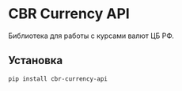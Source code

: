 # CBR Currency API

Библиотека для работы с курсами валют ЦБ РФ.

## Установка

```bash
pip install cbr-currency-api